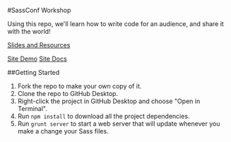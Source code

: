#SassConf Workshop

Using this repo, we'll learn how to write code for an audience, and share it with the world!

[Slides and Resources](http://timhettler.github.io/sassconf-2015/)

[Site Demo](/demo)
[Site Docs](/sassdoc)

##Getting Started

1. Fork the repo to make your own copy of it.
2. Clone the repo to GitHub Desktop.
3. Right-click the project in GitHub Desktop and choose "Open in Terminal".
3. Run `npm install` to download all the project dependencies.
4. Run `grunt server` to start a web server that will update whenever you make a change your Sass files.

